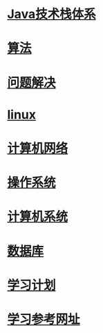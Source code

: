 











#  [**Java技术栈体系**](./java/index.md)

#  [**算法**](./algorithm/index.md)

#  [**问题解决**](./problem/index.md)

#  [**linux**](./linux/index.md)

#  [**计算机网络**](./computer_networks/index.md)

#  [**操作系统**](./operating_system/index.md)

#  [**计算机系统**](./computer_system/index.md)

#  [**数据库**](./databases/index.md)

#  [**学习计划**](./study/index.md)

#  [**学习参考网址**](./study/study.web.md)












